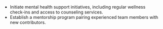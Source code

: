 - Initiate mental health support initiatives, including regular wellness check-ins and access to counseling services.
- Establish a mentorship program pairing experienced team members with new contributors.